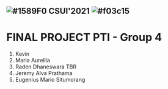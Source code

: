 ## ![#1589F0](https://via.placeholder.com/15/1589F0/000000?text=+) CSUI'2021 ![#f03c15](https://via.placeholder.com/15/f03c15/000000?text=+)
# FINAL PROJECT PTI - Group 4

1. Kevin
2. Maria Aurellia
3. Raden Dhaneswara TBR
4. Jeremy Alva Prathama
5. Eugenius Mario Situmorang
